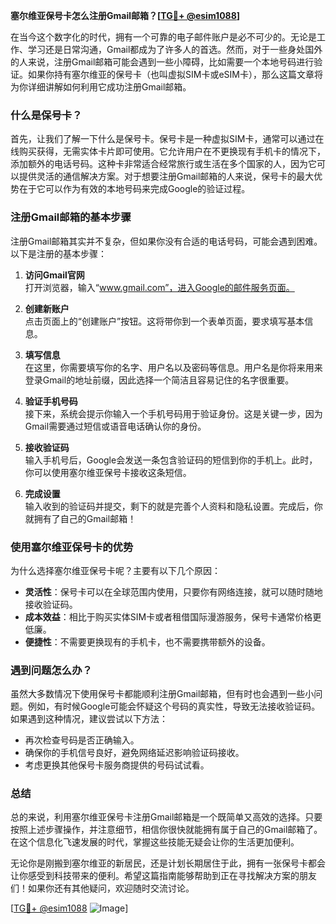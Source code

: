 **塞尔维亚保号卡怎么注册Gmail邮箱？[[TG💪+ @esim1088](https://t.me/s/esim1088)]**

在当今这个数字化的时代，拥有一个可靠的电子邮件账户是必不可少的。无论是工作、学习还是日常沟通，Gmail都成为了许多人的首选。然而，对于一些身处国外的人来说，注册Gmail邮箱可能会遇到一些小障碍，比如需要一个本地号码进行验证。如果你持有塞尔维亚的保号卡（也叫虚拟SIM卡或eSIM卡），那么这篇文章将为你详细讲解如何利用它成功注册Gmail邮箱。

### 什么是保号卡？

首先，让我们了解一下什么是保号卡。保号卡是一种虚拟SIM卡，通常可以通过在线购买获得，无需实体卡片即可使用。它允许用户在不更换现有手机卡的情况下，添加额外的电话号码。这种卡非常适合经常旅行或生活在多个国家的人，因为它可以提供灵活的通信解决方案。对于想要注册Gmail邮箱的人来说，保号卡的最大优势在于它可以作为有效的本地号码来完成Google的验证过程。

### 注册Gmail邮箱的基本步骤

注册Gmail邮箱其实并不复杂，但如果你没有合适的电话号码，可能会遇到困难。以下是注册的基本步骤：

1. **访问Gmail官网**  
   打开浏览器，输入“www.gmail.com”，进入Google的邮件服务页面。

2. **创建新账户**  
   点击页面上的“创建账户”按钮。这将带你到一个表单页面，要求填写基本信息。

3. **填写信息**  
   在这里，你需要填写你的名字、用户名以及密码等信息。用户名是你将来用来登录Gmail的地址前缀，因此选择一个简洁且容易记住的名字很重要。

4. **验证手机号码**  
   接下来，系统会提示你输入一个手机号码用于验证身份。这是关键一步，因为Gmail需要通过短信或语音电话确认你的身份。

5. **接收验证码**  
   输入手机号后，Google会发送一条包含验证码的短信到你的手机上。此时，你可以使用塞尔维亚保号卡接收这条短信。

6. **完成设置**  
   输入收到的验证码并提交，剩下的就是完善个人资料和隐私设置。完成后，你就拥有了自己的Gmail邮箱！

### 使用塞尔维亚保号卡的优势

为什么选择塞尔维亚保号卡呢？主要有以下几个原因：

- **灵活性**：保号卡可以在全球范围内使用，只要你有网络连接，就可以随时随地接收验证码。
- **成本效益**：相比于购买实体SIM卡或者租借国际漫游服务，保号卡通常价格更低廉。
- **便捷性**：不需要更换现有的手机卡，也不需要携带额外的设备。

### 遇到问题怎么办？

虽然大多数情况下使用保号卡都能顺利注册Gmail邮箱，但有时也会遇到一些小问题。例如，有时候Google可能会怀疑这个号码的真实性，导致无法接收验证码。如果遇到这种情况，建议尝试以下方法：

- 再次检查号码是否正确输入。
- 确保你的手机信号良好，避免网络延迟影响验证码接收。
- 考虑更换其他保号卡服务商提供的号码试试看。

### 总结

总的来说，利用塞尔维亚保号卡注册Gmail邮箱是一个既简单又高效的选择。只要按照上述步骤操作，并注意细节，相信你很快就能拥有属于自己的Gmail邮箱了。在这个信息化飞速发展的时代，掌握这些技能无疑会让你的生活更加便利。

无论你是刚搬到塞尔维亚的新居民，还是计划长期居住于此，拥有一张保号卡都会让你感受到科技带来的便利。希望这篇指南能够帮助到正在寻找解决方案的朋友们！如果你还有其他疑问，欢迎随时交流讨论。

[[TG💪+ @esim1088](https://t.me/s/esim1088) ![Image](https://i.postimg.cc/4NQfJmqS/Snipaste-2025-05-13-00-14-12.png)]